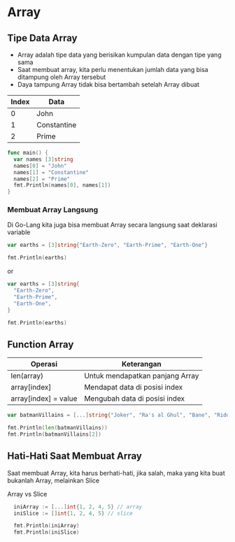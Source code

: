 # Array

## Tipe Data Array
- Array adalah tipe data yang berisikan kumpulan data dengan tipe yang sama
- Saat membuat array, kita perlu menentukan jumlah data yang bisa ditampung oleh Array tersebut
- Daya tampung Array tidak bisa bertambah setelah Array dibuat

| Index 	| Data      	|
|-------	|-----------	|
| 0     	| John      	|
| 1     	| Constantine	|
| 2     	| Prime    	  |

```go
func main() {
  var names [3]string
  names[0] = "John"
  names[1] = "Constantine"
  names[2] = "Prime"
  fmt.Println(names[0], names[1])
}
```

### Membuat Array Langsung
Di Go-Lang kita juga bisa membuat Array secara langsung saat deklarasi variable

```go
var earths = [3]string{"Earth-Zero", "Earth-Prime", "Earth-One"}

fmt.Println(earths)
```
or
```go
var earths = [3]string{
  "Earth-Zero",
  "Earth-Prime",
  "Earth-One",
}

fmt.Println(earths)
```

## Function Array
| Operasi              	| Keterangan                      	|
|----------------------	|---------------------------------	|
| len(array)           	| Untuk mendapatkan panjang Array 	|
| array[index]         	| Mendapat data di posisi index   	|
| array[index] = value 	| Mengubah data di posisi index   	|

```go
var batmanVillains = [...]string{"Joker", "Ra's al Ghul", "Bane", "Riddler", "Penguin", "Two-Face", "Scarecrow"}

fmt.Println(len(batmanVillains))
fmt.Println(batmanVillains[2])
```



## Hati-Hati Saat Membuat Array
Saat membuat Array, kita harus berhati-hati, jika salah, maka yang kita buat bukanlah Array, melainkan Slice

Array vs Slice
```go
  iniArray := [...]int{1, 2, 4, 5} // array
  iniSlice := []int{1, 2, 4, 5} // slice

  fmt.Println(iniArray)
  fmt.Println(iniSlice)
```
